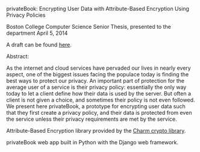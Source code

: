 privateBook: Encrypting User Data with Attribute-Based Encryption Using Privacy Policies

Boston College Computer Science Senior Thesis,
presented to the department April 5, 2014

A draft can be found [here](http://cslab.bc.edu/~watanami/site/finalwriteup.pdf).

Abstract:

As the internet and cloud services have pervaded our lives in nearly
every aspect, one of the biggest issues facing the populace today is
finding the best ways to protect our privacy. An important part of
protection for the average user of a service is their privacy policy:
essentially the only way today to let a client define how their data
is used by the server. But often a client is not given a choice, and
sometimes their policy is not even followed. We present here privateBook,
a prototype for encrypting user data such that they first create a privacy 
policy, and their data is protected from even the service unless their 
privacy requirements are met by the service.

Attribute-Based Encryption library provided by the [Charm crypto library](http://www.charm-crypto.com/Main.html).

privateBook web app built in Python with the Django web framework.
